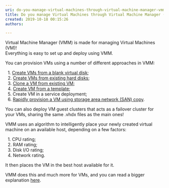 ```yaml
---
uri: do-you-manage-virtual-machines-through-virtual-machine-manager-vmm
title: Do you manage Virtual Machines through Virtual Machine Manager (VMM)?
created: 2019-10-18 00:15:26
authors:

---
```





<span class='intro'> <div>Virtual Machine Manager (VMM) is made for managing Virtual Machines (VM)!</div>Everything is easy to set up and deploy using VMM.<br> </span>

<p>​You can provision VMs using a number of different approaches in VMM&#58;</p><p>&#160; 1. <a href="https&#58;//docs.microsoft.com/en-us/system-center/vmm/vm-blank-disk?view=sc-vmm-2019">Create VMs from a blank virtual disk</a>;<br>&#160; 2. <a href="https&#58;//docs.microsoft.com/en-us/system-center/vmm/vm-existing-disk?view=sc-vmm-2019">Create VMs from existing hard disks</a>;<br>&#160; 3. <a href="https&#58;//docs.microsoft.com/en-us/system-center/vmm/vm-clone?view=sc-vmm-2019">Clone a VM from existing VM</a>;<br>&#160; 4. <a href="https&#58;//docs.microsoft.com/en-us/system-center/vmm/vm-template?view=sc-vmm-2019">Create VM from a template</a>;<br>&#160; 5. Create VM in a service deployment;<br>&#160; 6. <a href="https&#58;//docs.microsoft.com/en-us/system-center/vmm/vm-san-copy?view=sc-vmm-2019">Rapidly provision a VM using storage area network (SAN) copy</a>.</p><p>You can also deploy VM guest clusters that acts as a failover cluster for your VMs, sharing the same .vhdx files as the main ones!</p><p>VMM uses an algorithm to intelligently place your newly created virtual machine on an available host, depending on a few factors&#58;</p><p>&#160; 1. CPU rating;<br>&#160; 2. RAM rating;<br>&#160; 3. Disk I/O rating;<br>&#160; 4. Network rating.</p><p>It then places the VM in the best host available for it.</p><p>VMM does this and much more for VMs, and you can read a bigger explanation <a href="https&#58;//docs.microsoft.com/en-us/system-center/vmm/provision-vms?view=sc-vmm-2019">here</a>.<br></p>


